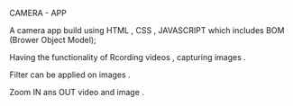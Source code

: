 CAMERA - APP

A camera app build using HTML , CSS , JAVASCRIPT  which includes BOM (Brower Object Model);

Having the functionality of Rcording videos , capturing images .

Filter can be applied on images . 

Zoom IN ans OUT video and image .